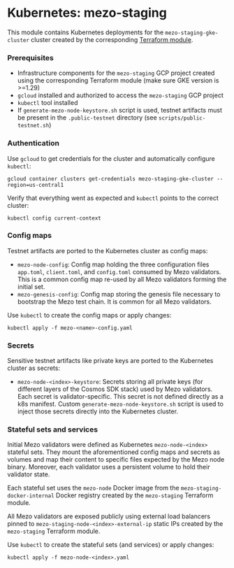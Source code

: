 # Kubernetes: mezo-staging

This module contains Kubernetes deployments for the `mezo-staging-gke-cluster` cluster
created by the corresponding [Terraform module](./../../terraform/mezo-staging/README.md).

### Prerequisites

- Infrastructure components for the `mezo-staging` GCP project created using the
  corresponding Terraform module (make sure GKE version is >=1.29)
- `gcloud` installed and authorized to access the `mezo-staging` GCP project
- `kubectl` tool installed
- If `generate-mezo-node-keystore.sh` script is used, testnet artifacts
  must be present in the `.public-testnet` directory (see `scripts/public-testnet.sh`)

### Authentication

Use `gcloud` to get credentials for the cluster and automatically 
configure `kubectl`:

```shell
gcloud container clusters get-credentials mezo-staging-gke-cluster --region=us-central1
```

Verify that everything went as expected and `kubectl` points to the correct cluster:
```shell 
kubectl config current-context
```

### Config maps

Testnet artifacts are ported to the Kubernetes cluster as config maps:
- `mezo-node-config`: Config map holding the three configuration files
  `app.toml`, `client.toml`, and `config.toml` consumed by Mezo validators. 
  This is a common config map re-used by all Mezo validators forming the initial set.
- `mezo-genesis-config`: Config map storing the genesis file necessary to 
  bootstrap the Mezo test chain. It is common for all Mezo validators.

Use `kubectl` to create the config maps or apply changes:
```shell
kubectl apply -f mezo-<name>-config.yaml
```

### Secrets

Sensitive testnet artifacts like private keys are ported to the Kubernetes
cluster as secrets:
- `mezo-node-<index>-keystore`: Secrets storing all private keys 
  (for different layers of the Cosmos SDK stack) used by Mezo validators. 
  Each secret is validator-specific. This secret is not defined directly as a k8s manifest. 
  Custom `generate-mezo-node-keystore.sh` script is used to inject those secrets 
  directly into the Kubernetes cluster.

### Stateful sets and services

Initial Mezo validators were defined as Kubernetes `mezo-node-<index>` stateful sets. 
They mount the aforementioned config maps and secrets as volumes and map their 
content to specific files expected by the Mezo node binary. Moreover, 
each validator uses a persistent volume to hold their validator state.

Each stateful set uses the `mezo-node` Docker image from the `mezo-staging-docker-internal`
Docker registry created by the `mezo-staging` Terraform module.

All Mezo validators are exposed publicly using external load balancers 
pinned to `mezo-staging-node-<index>-external-ip` static IPs created by 
the `mezo-staging` Terraform module.

Use `kubectl` to create the stateful sets (and services) or apply changes:
```shell
kubectl apply -f mezo-node-<index>.yaml
```